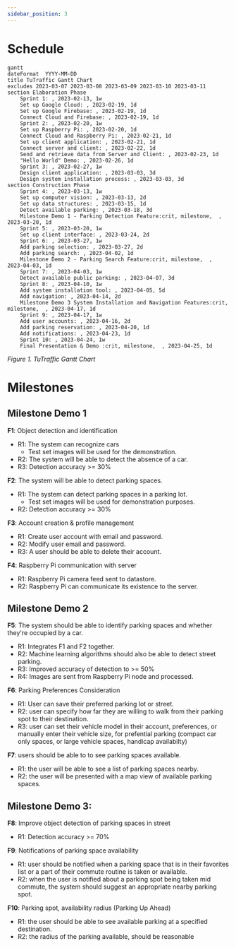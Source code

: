 ```yaml
---
sidebar_position: 3
---
```


# Schedule

```mermaid
gantt
dateFormat  YYYY-MM-DD
title TuTraffic Gantt Chart
excludes 2023-03-07 2023-03-08 2023-03-09 2023-03-10 2023-03-11
section Elaboration Phase
	Sprint 1: , 2023-02-13, 1w
	Set up Google Cloud: , 2023-02-19, 1d
	Set up Google Firebase: , 2023-02-19, 1d
	Connect Cloud and Firebase: , 2023-02-19, 1d
	Sprint 2: , 2023-02-20, 1w
	Set up Raspberry Pi: , 2023-02-20, 1d
	Connect Cloud and Raspberry Pi: , 2023-02-21, 1d
	Set up client application: , 2023-02-21, 1d
	Connect server and client: , 2023-02-22, 1d
	Send and retrieve data from Server and Client: , 2023-02-23, 1d
	"Hello World" Demo: , 2023-02-26, 1d
	Sprint 3: , 2023-02-27, 1w
	Design client application: , 2023-03-03, 3d
	Design system installation process: , 2023-03-03, 3d
section Construction Phase 
	Sprint 4: , 2023-03-13, 1w
	Set up computer vision: , 2023-03-13, 2d
	Set up data structures: , 2023-03-15, 1d
	Detect available parking: , 2023-03-18, 3d
	Milestone Demo 1 - Parking Detection Feature:crit, milestone,  , 2023-03-20, 1d
	Sprint 5: , 2023-03-20, 1w
	Set up client interface: , 2023-03-24, 2d
	Sprint 6: , 2023-03-27, 1w
	Add parking selection: , 2023-03-27, 2d
	Add parking search: , 2023-04-02, 1d
	Milestone Demo 2 - Parking Search Feature:crit, milestone,  , 2023-04-03, 1d
	Sprint 7: , 2023-04-03, 1w
	Detect available public parking: , 2023-04-07, 3d
	Sprint 8: , 2023-04-10, 1w
	Add system installation tool: , 2023-04-05, 5d
	Add navigation: , 2023-04-14, 2d
	Milestone Demo 3 System Installation and Navigation Features:crit, milestone,  , 2023-04-17, 1d
	Sprint 9: , 2023-04-17, 1w
	Add user accounts: , 2023-04-16, 2d
	Add parking reservation: , 2023-04-20, 1d
	Add notifications: , 2023-04-23, 1d
	Sprint 10: , 2023-04-24, 1w
	Final Presentation & Demo :crit, milestone,  , 2023-04-25, 1d
```
*Figure 1. TuTraffic Gantt Chart*

# Milestones

## Milestone Demo 1
**F1**: Object detection and identification
- R1: The system can recognize cars
	- Test set images will be used for the demonstration.
- R2: The system will be able to detect the absence of a car.
- R3: Detection accuracy >= 30%

**F2**: The system will be able to detect parking spaces.
- R1: The system can detect parking spaces in a parking lot.
	- Test set images will be used for demonstration purposes.
- R2: Detection accuracy >= 30%

**F3**: Account creation & profile management
- R1: Create user account with email and password.
- R2: Modify user email and password. 
- R3: A user should be able to delete their account.

**F4**: Raspberry Pi communication with server
- R1: Raspberry Pi camera feed sent to datastore.
- R2: Raspberry Pi can communicate its existence to the server.

## Milestone Demo 2
**F5**: The system should be able to identify parking spaces and whether they're occupied by a car.
- R1: Integrates F1 and F2 together.
- R2: Machine learning algorithms should also be able to detect street parking.
- R3: Improved accuracy of detection to >= 50%
- R4: Images are sent from Raspberry Pi node and processed.

**F6**: Parking Preferences Consideration
- R1: User can save their preferred parking lot or street.
- R2: user can specify how far they are willing to walk from their parking spot to their destination.
- R3: user can set their vehicle model in their account, preferences, or manually enter their vehicle size, for prefential parking (compact car only spaces, or large vehicle spaces, handicap availabilty) 

**F7**: users should be able to to see parking spaces available.
- R1: the user will be able to see a list of parking spaces nearby.
- R2: the user will be presented with a map view of available parking spaces.

## Milestone Demo 3: 
**F8**: Improve object detection of parking spaces in street
- R1: Detection accuracy >= 70%

**F9**: Notifications of parking space availability
- R1: user should be notified when a parking space that is in their favorites list or a part of their commute routine is taken or available.
- R2: when the user is notified about a parking spot being taken mid commute, the system should suggest an appropriate nearby parking spot.

**F10**: Parking spot, availability radius (Parking Up Ahead)
- R1: the user should be able to see available parking at a specified destination. 
- R2: the radius of the parking available, should be reasonable
